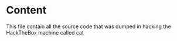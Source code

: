 # Content

This file contain all the source code that was dumped in hacking the HackTheBox machine called cat
